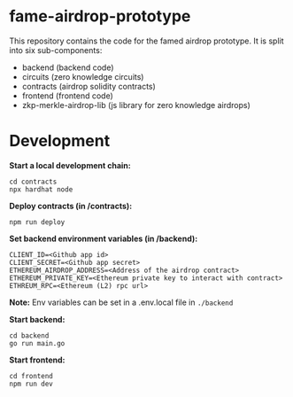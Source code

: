 # fame-airdrop-prototype

This repository contains the code for the famed airdrop prototype.
It is split into six sub-components:

- backend (backend code)
- circuits (zero knowledge circuits)
- contracts (airdrop solidity contracts)
- frontend (frontend code)
- zkp-merkle-airdrop-lib (js library for zero knowledge airdrops)

# Development

**Start a local development chain:**

```
cd contracts
npx hardhat node
```

**Deploy contracts (in /contracts):**

```
npm run deploy
```

**Set backend environment variables (in /backend):**

```
CLIENT_ID=<Github app id>
CLIENT_SECRET=<Github app secret>
ETHEREUM_AIRDROP_ADDRESS=<Address of the airdrop contract>
ETHEREUM_PRIVATE_KEY=<Ethereum private key to interact with contract>
ETHREUM_RPC=<Ethereum (L2) rpc url>
```

**Note:** Env variables can be set in a .env.local file in `./backend`

**Start backend:**

```
cd backend
go run main.go
```

**Start frontend:**

```
cd frontend
npm run dev
```
